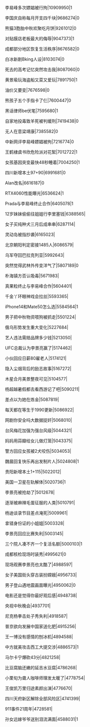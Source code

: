 李易峰多次嫖娼被行拘|10909950|1

李国庆自称每月开支四千块|9686274|0

熊猫3胞胎中秋欢聚吃月饼|9261012|0

对贴膜店老板最大的侮辱|9047373|1

成都部分地区恢复生活秩序|8676582|0

白冰新剧Bking人设|8103074|0

死去的高考记忆突然攻击我|8087060|0

黄景瑜玩海盗船又菜又爱玩|7891750|1

油价又要变|7676598|0

熊孩子五个手指卡了仨|7600447|0

黑话律师be伏笔|7595680|1

自家地投毒致羊死被判缓刑|7419438|0

无人在意梁靖康|7385582|0

中新网评李易峰嫖娼被拘|7216774|0

王鹤棣虞书欣危险派对花絮|7012722|1

女孩基因突变最快48秒睡着|7004250|1

四川新增本土97+90|6991681|0

Alan改名|6616187|0

RTX4060性能曝光|6536624|1

Prada与李易峰终止合作|6405078|1

12岁妹妹偷偷往姐姐行李里塞钱|6388565|

女子买纯种犬三月后成串串|6287114|

灵动岛被指抄袭|6165023|

北京朝阳判定密接1485人|6086579|

乌军夺回巴拉克列亚|5992643|

突然觉得武林外传变洋气了|5807189|0

朴海镇方否认吸毒|5671983|

真果粒终止与李易峰合作|5604401|

千金丫环眼神戏会拉丝|5593365|

iPhone14和Mate50怎么选|5584564|1

男子把中秋物资喂狗被抓走|5501224|

俄乌形势发生重大变化|5227684|

艺人违法需赔品牌多少钱|5213050|

UFC总裁认为李景亮赢了|5174462|

小伙回应日薪80雇老人|5174121|

隐入尘烟背后的励志故事|5167272|

木星合月美景整夜可见|5104577|

杨超越暑假都去看西游记了吧|5090211|

差点以为她在炼金|5087819|

每天都在等生于1990更新|5086922|

网剧你安全吗大数据捉奸|5068010|

台风梅花加强为强台风级|5044321|

妈妈用蒜瓣给女儿做灯笼|5043375|

警方回应女孩被2犬咬伤|5034053|

魏晨回复快乐再出发制片人|5024808|1

贵阳新增本土1+115|5022012|

美国一卫星在轨解体|5020736|1

李景亮被抢劫了|5012678|

逐渐被麻辣毛蛋征服的人类|5010791|

杨迪谈录节目差点淹死|5009961|

拿错身份证的小姐姐|5003328|

李景亮回应比赛失利|5003145|

三个院人凑不齐一个复活名额|5000103|1

成都核检现场时装秀|4995621|0

现场观赛李景亮也太酷了|4988597|

女子美国街头穿古装扮嫦娥|4956733|

男子登山遇地震画面曝光|4950062|0

电影还是觉得你最好观后感|4948738|

央视中秋晚会|4937701|

尼克杨拳击处子秀失利|4918587|

普京欲向发展中国家送化肥|4915256|

王一博没有感情的刨冰机|4894588|

中方就美攻击西工大提交涉|4886573|1

马尔卡宁爆砍43分|4821258|

比豆腐脑还嫩的延吉水豆腐|4786268|

小栗旬为聋人咖啡师理发太暖了|4778754|

王俊凯万里归途素颜出演|4776670|

四川天府新区解除全部风险区|4741399|

911事件21周年|4728581|

孙女远嫁爷爷送别泪流满面|4588031|1

